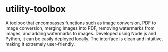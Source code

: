 # utility-toolbox
 A toolbox that encompasses functions such as image conversion, PDF to image conversion, merging images into PDF, removing watermarks from images, and adding watermarks to images. Developed using Node.js and Python, it can be easily deployed locally. The interface is clean and intuitive, making it extremely user-friendly.
